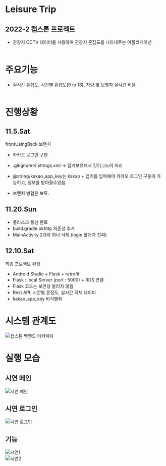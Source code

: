 # Leisure Trip
## 2022-2 캡스톤 프로젝트
- 관광지 CCTV 데이터를 사용하여 관광지 혼잡도를 나타내주는 어플리케이션<br><br>

# 주요기능
- 실시간 혼잡도, 시간별 혼잡도(9 to 18), 차량 및 보행자 실시간 비율<br><br>


# 진행상황<br>
## 11.5.Sat <br>
frontUsingBack 브랜치 <br>
- 카카오 로그인 구현<br>
- .gitignore에 strings.xml -> 앱키보유해서 깃이그노어 처리<br>
- @string/kakao_app_key는 kakao + 앱키를 입력해야 카카오 로그인 구동이 가능하고, 정보를 받아올수있음.<br>

- 브랜치 병합은 보류.

## 11.20.Sun <br>
- 플라스크 통신 완료<br>
- build.gradle okhttp 의존성 추가<br>
- MainActivity 2개라 하나 삭제 (login 폴더가 진짜) <br>

## 12.10.Sat <br>
최종 프로젝트 완성<br>
- Android Studio + Flask + retrofit<br>
- Flask : local Server (port : 5000)  + RDS 연결<br>
- Flask 코드는 보안상 올리지 않음<br>
- Rest API: 시간별 혼잡도, 실시간 객체 데이터<br>
- kakao_app_key 비식별화<br>

# 시스템 관계도<br>

![캡스톤 백엔드 아키텍처](https://user-images.githubusercontent.com/70370578/206893518-7dd75908-b694-4f36-be04-da08c372bccd.png)

# 실행 모습

## 시연 메인
![시연 메인](https://user-images.githubusercontent.com/70370578/207311514-ec056e24-ac6e-4c0e-a2c3-a89bfc4eb2a7.jpg)<br>

## 시연 로그인
![시연 로그인](https://user-images.githubusercontent.com/70370578/207320875-f863d56c-7102-44ae-b672-a73a97db7c39.jpg)<br>

## 기능
![시연1](https://user-images.githubusercontent.com/70370578/207311153-989ec619-cdd9-476e-a5e8-d532c8c7b071.jpg)<br>
![시연2](https://user-images.githubusercontent.com/70370578/207311145-a018d159-39b7-4351-8d69-ea45ba0d3723.jpg)<br>




